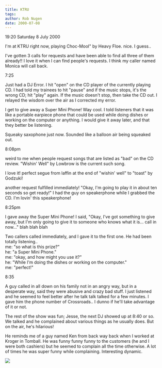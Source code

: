 ```yaml
---
title: KTRU
tags: 
author: Rob Nugen
date: 2000-07-08
---
```


<p class=date>19:20 Saturday 8 July 2000</p>

<p>I'm at KTRU right now, playing Choc-Mool" by Heavy Floe.  nice.  I guess..

<p>I've gotten 3 calls for requests and have been able to find all three of them already!!  I love it when I can find people's requests.   I think my caller named Monica will call back.

<p class=date>7:25</p>

<p>Just had a DJ Error.  I hit "open" on the CD player of the currently playing CD.  I had told my trainees to hit "pause" and if the music stops, it's the wrong CD; hit "play" again.  If the music doesn't stop, then take the CD out.  I relayed the wisdom over the air as I corrected my error.

<p>I get to give away a Super Mini Phone!  Way cool.  I told listeners that it was like a portable earpiece phone that could be used while doing dishes or working on the computer or anything.  I would give it away later, and that they better be listening.

<p>Squeaky saxophone just now.  Sounded like a balloon air being squeaked out.

<p class=date>8:08pm</p>

<p>weird to me when people request songs that are listed as "bad" on the CD review.   "Wishin' Well" by Lowbrow is the current such song.

<p>I love it! perfect segue from laffin at the end of "wishin' well" to "toast" by Godzuki!  

<p>another request fulfilled immediately!  "Okay, I'm going to play it in about ten seconds so get ready!"  I had the guy on speakerphone while I grabbed the CD.  I'm lovin' this speakerphone!

<p class=date>8:25pm</p>

<p>I gave away the Super Mini Phone!  I said, "Okay, I've got something to give away, but I'm only going to give it to someone who knows what it is... call in now..." blah blah blah

<p>Two callers called immediately, and I gave it to the first one.  He had been totally listening..
<br>me: "so what is this prize?"
<br>he: "a Super Mini Phone."
<br>me: "okay, and how might you use it?"
<br>he: "While I'm doing the dishes or working on the computer."
<br>me: "perfect!"

<p class=date>8:35</p>

<p>A guy called in all down on his family not in an angry way, but in a desperate way, said they were abusive and crazy bad stuff.  I just listened and he seemed to feel better after he talk talk talked for a few minutes.  I gave him the phone number of Crossroads..  I dunno if he'll take advantage of it or not.

<p>The rest of the show was fun; Jesse, the next DJ showed up at 8:40 or so.  We talked and he complained about various things as he usually does.  But on the air, he's hilarious!

<p>He reminds me of a guy named Ken from back way back when I worked at Kroger in Tomball.  He was funny funny funny to the customers (he and I were both cashiers) but he seemed to complain all the time otherwise.  A lot of times he was super funny while complaining.  Interesting dynamic.

<p><img src="/images/rob/wL-ROB.gif">

